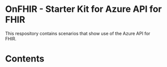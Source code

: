 # OnFHIR - Starter Kit for Azure API for FHIR
This respository contains scenarios that show use of the Azure API for FHIR.
# Contents
